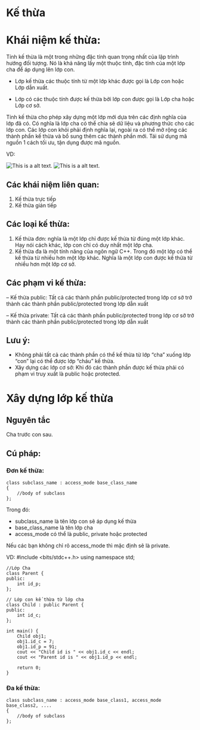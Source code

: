 
# Kế thừa











# Khái niệm kế thừa:

Tính kế thừa là một trong những đặc tính quan trọng nhất của lập trình hướng đối tượng.
Nó là khả năng lấy một thuộc tính, đặc tính của một lớp cha để áp dụng lên lớp con.

* Lớp kế thừa các thuộc tính từ một lớp khác được gọi là Lớp con hoặc Lớp dẫn xuất.

* Lớp có các thuộc tính được kế thừa bởi lớp con được gọi là Lớp cha hoặc Lớp cơ sở.

Tính kế thừa cho phép xây dựng một lớp mới dựa trên các định nghĩa của lớp đã có. Có nghĩa là lớp cha có thể chia sẽ dữ liệu và phương thức cho các lớp con. Các lớp con khỏi phải định nghĩa lại, ngoài ra có thể mở rộng các thành phần kế thừa và bổ sung thêm các thành phần mới. Tái sử dụng mã nguồn 1 cách tối ưu, tận dụng được mã nguồn.

VD: 

![This is a alt text.](https://khiemle.dev/wp-content/uploads/2020/06/Single-Inheritance.jpg.webp "This is a sample image.")
![This is a alt text.](https://khiemle.dev/wp-content/uploads/2020/06/Hierarchical-Inheritance.jpg "img")

## Các khái niệm liên quan:
1. Kế thừa trực tiếp
2. Kế thừa gián tiếp

## Các loại kế thừa:
1. Kế thừa đơn: nghĩa là một lớp chỉ được kế thừa từ đúng một lớp khác. Hay nói cách khác, lớp con chỉ có duy nhất một lớp cha.
2. Kế thừa đa là một tính năng của ngôn ngữ C++. Trong đó một lớp có thể kế thừa từ nhiều hơn một lớp khác. Nghĩa là một lớp con được kế thừa từ nhiều hơn một lớp cơ sở.

## Các phạm vi kế thừa:
– Kế thừa public: Tất cả các thành phần public/protected trong
lớp cơ sở trở thành các thành phần public/protected trong lớp
dẫn xuất

– Kế thừa private: Tất cả các thành phần public/protected trong
lớp cơ sở trở thành các thành phần public/protected trong lớp
dẫn xuất

## Lưu ý:
* Không phải tất cả các thành phần có thể kế thừa từ lớp “cha” xuống lớp “con” lại có thể được lớp “cháu” kế thừa.
* Xây dựng các lớp cơ sở: Khi đó các thành phần được kế thừa
phải có phạm vi truy xuất là public hoặc protected.


# Xây dựng lớp kế thừa

## Nguyên tắc
Cha trước con sau.
## Cú pháp: 
### Đơn kế thừa: 

    class subclass_name : access_mode base_class_name
    {
        //body of subclass
    };

Trong đó:

* subclass_name là tên lớp con sẽ áp dụng kế thừa
* base_class_name là tên lớp cha
* access_mode có thể là public, private hoặc protected

Nếu các bạn không chỉ rõ access_mode thì mặc định sẽ là private.

VD: 
    #include <bits/stdc++.h>
    using namespace std;
    
    //Lớp Cha
    class Parent {
    public:
        int id_p;
    };
    
    // Lớp con kế thừa từ lớp cha
    class Child : public Parent {
    public:
        int id_c;
    };
    
    int main() {
        Child obj1;
        obj1.id_c = 7;
        obj1.id_p = 91;
        cout << "Child id is " << obj1.id_c << endl;
        cout << "Parent id is " << obj1.id_p << endl;
    
        return 0;
    }

### Đa kế thừa:
    class subclass_name : access_mode base_class1, access_mode base_class2, ....
    {
        //body of subclass
    };

